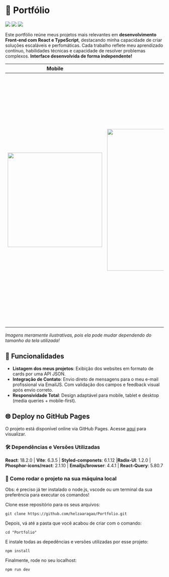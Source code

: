 # 👀 Portfólio 

<div>
  <img src="https://img.shields.io/badge/React-20232A?style=for-the-badge&logo=react&logoColor=61DAFB"/>
  <img src="https://img.shields.io/badge/TypeScript-007ACC?style=for-the-badge&logo=typescript&logoColor=white"/>
  <img src="https://img.shields.io/badge/styled--components-DB7093?style=for-the-badge&logo=styled-components&logoColor=white"/>
</div>

Este portfólio reúne meus projetos mais relevantes em **desenvolvimento Front-end com React e TypeScript**, destacando minha capacidade de criar soluções escaláveis e perfomáticas. Cada trabalho reflete meu aprendizado contínuo, habilidades técnicas e capacidade de resolver problemas complexos. **Interface desenvolvida de forma independente!**

| Mobile | Tablet | Desktop | 
|--------|---------|---------|
| <img src="./src/assets/mobile-portfolio.png" width="300"> | <img src="./src/assets/tablet-portfolio.png" width="450"> | <img src="./src/assets/desktop-portfolio.png" width="800"> |

*Imagens meramente ilustrativas, pois ela pode mudar dependendo do tamanho da tela utilizada!*

## 🚀 Funcionalidades

- **Listagem dos meus projetos**: Exibição dos websites em formato de cards por uma API JSON.
- **Integração de Contato**: Envio direto de mensagens para o meu e-mail profissional via EmailJS. Com validação dos campos e feedback visual após envio correto.
- **Responsividade Total**: Design adaptável para mobile, tablet e desktop (media queries + mobile-first).

## 🌐 Deploy no GitHub Pages

O projeto está disponível online via GitHub Pages. Acesse <a href="https://helzaaragao.github.io/Portfolio/">aqui</a> para visualizar.

### 🛠️ Dependências e Versões Utilizadas

**React**: 18.2.0 | **Vite**: 6.3.5 | **Styled-componets**: 6.1.12 |**Radix-UI**: 1.2.0 | **Phosphor-icons/react**: 2.1.10 | **Emailjs/browser**: 4.4.1 | **React-Query**: 5.80.7

### 📂 Como rodar o projeto na sua máquina local

Obs: é preciso já ter instalado o node.js, vscode ou um terminal da sua preferência para executar os comandos!

Clone esse repositório para os seus arquivos:
```
git clone https://github.com/helzaaragao/Portfolio.git
```

Depois, vá até a pasta que você acabou de criar com o comando:

```
cd "Portfolio"
```
E instale todas as depedências e versões utilizadas por esse projeto:

```
npm install
```
Finalmente, rode no seu localhost:
```
npm run dev
```


